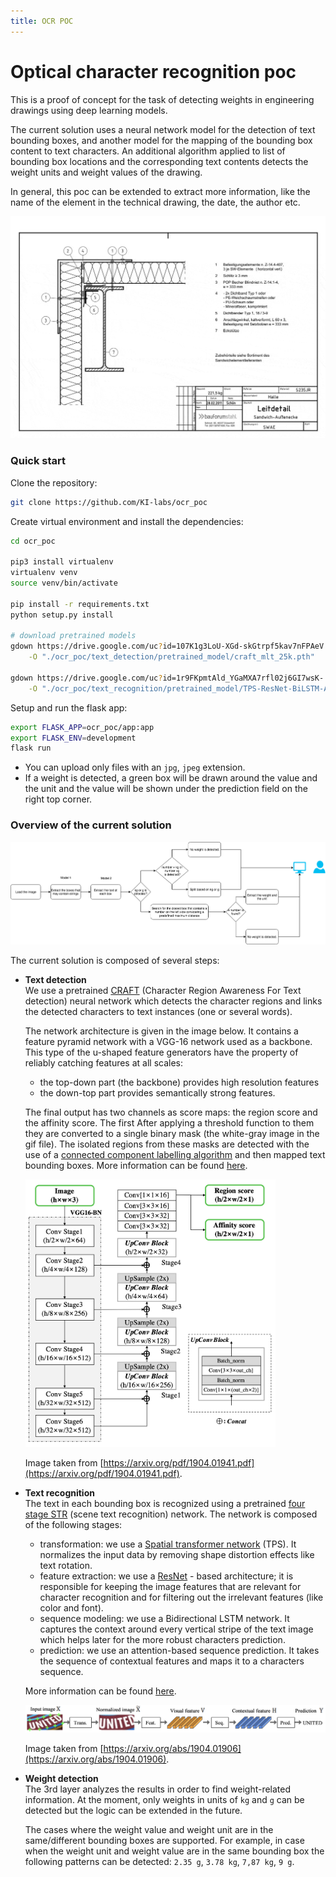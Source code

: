 ```yaml
---
title: OCR POC
---
```



# Optical character recognition poc 

This is a proof of concept for the task of detecting weights in engineering 
drawings using deep learning models.  

The current solution uses a neural network model for the detection of text bounding boxes, and another 
model for the mapping of the bounding box content to text characters. 
An additional algorithm applied to list of bounding box locations and the corresponding text contents 
detects the weight units and weight values of the drawing.      

In general, this poc can be extended to extract more information, like the  
name of the element in the technical drawing, the date, the author etc.     
 
  
<img width="800" alt="teaser" src="./data/figures/example.gif">

### Quick start

Clone the repository:
```bash
git clone https://github.com/KI-labs/ocr_poc
```
Create virtual environment and install the dependencies:
```bash
cd ocr_poc

pip3 install virtualenv
virtualenv venv
source venv/bin/activate

pip install -r requirements.txt
python setup.py install   

# download pretrained models 
gdown https://drive.google.com/uc?id=107K1g3LoU-XGd-skGtrpf5kav7nFPAeV \
    -O "./ocr_poc/text_detection/pretrained_model/craft_mlt_25k.pth"

gdown https://drive.google.com/uc?id=1r9FKpmtAld_YGaMXA7rfl02j6GI7wsK- \
    -O "./ocr_poc/text_recognition/pretrained_model/TPS-ResNet-BiLSTM-Attn-case-sensitive.pth"
```
Setup and run the flask app:
```bash
export FLASK_APP=ocr_poc/app:app 
export FLASK_ENV=development
flask run 
```
- You can upload only files with an `jpg`, `jpeg` extension.
- If a weight is detected, a green box will be drawn around the value and the unit and the value will be shown under the prediction field
on the right top corner. 



### Overview of the current solution

<p align="center">
  <img src="./data/figures/ocr_poc.png" alt="weight extraction workflow"/>
</p>

The current solution is composed of several steps:

  - **Text detection**      
    We use a pretrained [CRAFT](https://github.com/clovaai/CRAFT-pytorch) 
    (Character Region Awareness For Text detection) neural network
    which detects the character regions and links the detected characters to text instances (one or several words).
    
    The network architecture is given in the image below. 
    It contains a feature pyramid network with a VGG-16 network used as a
    backbone. This type of the u-shaped feature generators have the property 
    of reliably catching features at all scales:    
      - the top-down part (the backbone) provides high resolution features   
      - the down-top part provides semantically strong features. 
    
    The final output has two channels as score maps: the region score and the 
    affinity score. The first  After applying a threshold function to them they are 
    converted to a single binary mask (the white-gray image in the gif file). 
    The isolated regions from these masks are detected with the use of a 
    [connected component labelling algorithm](https://sdm.lbl.gov/~kewu/ps/paa-final.pdf)
    and then mapped text bounding boxes. More information can be found 
    [here](ocr_poc/text_detection/README.md). 
    
    <img width="400" alt="teaser" src="./data/figures/text_detection_archtecture.png">    
    
    Image taken from [https://arxiv.org/pdf/1904.01941.pdf](https://arxiv.org/pdf/1904.01941.pdf).   

  - **Text recognition**   
    The text in each bounding box is recognized using a pretrained 
    [four stage STR](https://github.com/clovaai/deep-text-recognition-benchmark) (scene text recognition) network. 
    The network is composed of the following stages:    
     - transformation: we use a [Spatial transformer network](https://arxiv.org/pdf/1506.02025.pdf) (TPS). It 
     normalizes the input data by removing shape distortion effects like text rotation.         
     - feature extraction: we use a [ResNet](https://arxiv.org/pdf/1512.03385.pdf) - based architecture; 
     it is responsible for keeping the image 
     features that are relevant for character recognition and for filtering out the irrelevant features 
     (like color and font).     
     - sequence modeling: we use a Bidirectional LSTM network. It captures the context around every vertical stripe
     of the text image which helps later for the more robust characters prediction.        
     - prediction: we use an attention-based sequence prediction. It takes the sequence of contextual features and 
     maps it to a characters sequence.     
     
    More information can be found [here](ocr_poc/text_recognition/README.md).

    <img width="600" alt="teaser" src="./data/figures/text_recognition_architecture.png">    
    
    Image taken from [https://arxiv.org/abs/1904.01906](https://arxiv.org/abs/1904.01906).   


  - **Weight detection**    
    The 3rd layer analyzes the results in order to find weight-related information.
    At the moment, only weights in units of `kg` and `g` can be detected but 
    the logic can be extended in the future.
    
    The cases where the weight value and weight unit are in the same/different 
    bounding boxes are supported. For example, in case when the weight unit and
    weight value are in the same bounding box the following patterns can be 
    detected: `2.35 g`, `3.78 kg`, `7,87 kg`, `9 g`.
